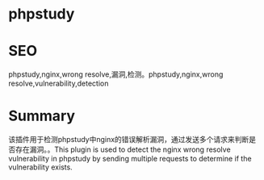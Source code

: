 # phpstudy
# SEO
phpstudy,nginx,wrong resolve,漏洞,检测。phpstudy,nginx,wrong resolve,vulnerability,detection
# Summary
该插件用于检测phpstudy中nginx的错误解析漏洞，通过发送多个请求来判断是否存在漏洞。。This plugin is used to detect the nginx wrong resolve vulnerability in phpstudy by sending multiple requests to determine if the vulnerability exists.
